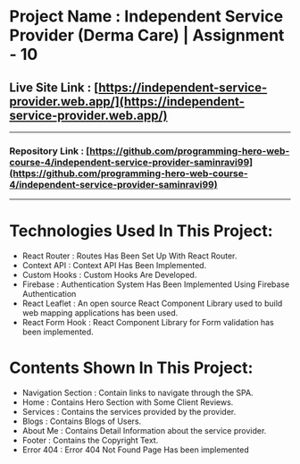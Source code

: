 # Project Name : Independent Service Provider (Derma Care) | Assignment - 10

## Live Site Link : [https://independent-service-provider.web.app/](https://independent-service-provider.web.app/)

---

### Repository Link : [https://github.com/programming-hero-web-course-4/independent-service-provider-saminravi99](https://github.com/programming-hero-web-course-4/independent-service-provider-saminravi99)

---

# Technologies Used In This Project:

- React Router : Routes Has Been Set Up With React Router.
- Context API : Context API Has Been Implemented.
- Custom Hooks : Custom Hooks Are Developed.
- Firebase : Authentication System Has Been Implemented Using Firebase Authentication
- React Leaflet : An open source React Component Library used to build web mapping applications has been used.
- React Form Hook : React Component Library for Form validation has been implemented.


# Contents Shown In This Project:

- Navigation Section : Contain links to navigate through the SPA.
- Home : Contains Hero Section with Some Client Reviews.
- Services : Contains the services provided by the provider.
- Blogs : Contains Blogs of Users.
- About Me : Contains Detail Information about the service provider.
- Footer : Contains the Copyright Text.
- Error 404 : Error 404 Not Found Page Has been implemented
